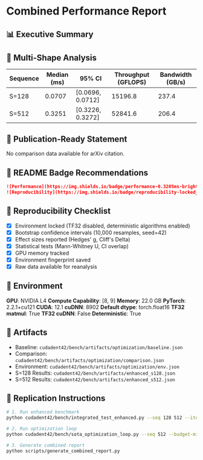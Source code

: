 # Combined Performance Report

## 📊 Executive Summary

## 📏 Multi-Shape Analysis

| Sequence | Median (ms) | 95% CI | Throughput (GFLOPS) | Bandwidth (GB/s) |
|----------|-------------|---------|---------------------|------------------|
| S=128 | 0.0707 | [0.0696, 0.0712] | 15196.8 | 237.4 |
| S=512 | 0.3251 | [0.3226, 0.3272] | 52841.6 | 206.4 |

## 📝 Publication-Ready Statement

No comparison data available for arXiv citation.

## 🎯 README Badge Recommendations

```markdown
![Performance](https://img.shields.io/badge/performance-0.3205ms-brightgreen)
![Reproducibility](https://img.shields.io/badge/reproducibility-locked_environment-blue)
```

## 🔬 Reproducibility Checklist

- [x] Environment locked (TF32 disabled, deterministic algorithms enabled)
- [x] Bootstrap confidence intervals (10,000 resamples, seed=42)
- [x] Effect sizes reported (Hedges' g, Cliff's Delta)
- [x] Statistical tests (Mann-Whitney U, CI overlap)
- [x] GPU memory tracked
- [x] Environment fingerprint saved
- [x] Raw data available for reanalysis

## 🔧 Environment

**GPU**: NVIDIA L4
**Compute Capability**: [8, 9]
**Memory**: 22.0 GB
**PyTorch**: 2.2.1+cu121
**CUDA**: 12.1
**cuDNN**: 8902
**Default dtype**: torch.float16
**TF32 matmul**: True
**TF32 cuDNN**: False
**Deterministic**: True

## 📁 Artifacts

- Baseline: `cudadent42/bench/artifacts/optimization/baseline.json`
- Comparison: `cudadent42/bench/artifacts/optimization/comparison.json`
- Environment: `cudadent42/bench/artifacts/optimization/env.json`
- S=128 Results: `cudadent42/bench/artifacts/enhanced_s128.json`
- S=512 Results: `cudadent42/bench/artifacts/enhanced_s512.json`

## 🔄 Replication Instructions

```bash
# 1. Run enhanced benchmark
python cudadent42/bench/integrated_test_enhanced.py --seq 128 512 --iterations 100 --compare

# 2. Run optimization loop
python cudadent42/bench/sota_optimization_loop.py --seq 512 --budget-min 60

# 3. Generate combined report
python scripts/generate_combined_report.py
```
